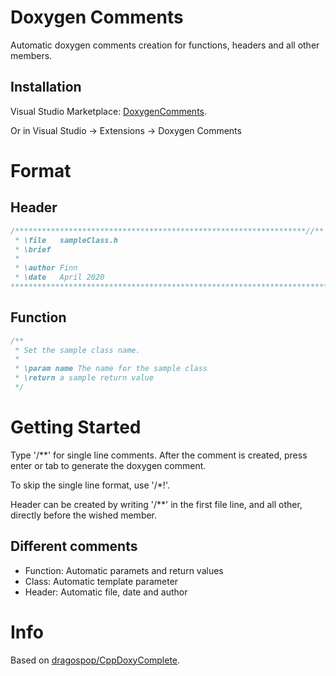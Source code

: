 ﻿# Doxygen Comments
Automatic doxygen comments creation for functions, headers and all other members.

## Installation
Visual Studio Marketplace: [DoxygenComments](https://marketplace.visualstudio.com/items?itemName=FinnGegenmantel.doxygenComments).

Or in Visual Studio -> Extensions -> Doxygen Comments

# Format
## Header
```cpp
/*****************************************************************//**
 * \file   sampleClass.h
 * \brief 
 *
 * \author Finn 
 * \date   April 2020
***********************************************************************/
```

## Function
```cpp
/**
 * Set the sample class name.
 * 
 * \param name The name for the sample class
 * \return a sample return value
 */
```

# Getting Started
Type '/**' for single line comments. After the comment is created, press enter or tab to generate the doxygen comment.

To skip the single line format, use '/*!'.

Header can be created by writing '/**' in the first file line, and all other, directly before the wished member.

## Different comments
- Function: Automatic paramets and return values
- Class: Automatic template parameter
- Header: Automatic file, date and author

# Info
Based on [dragospop/CppDoxyComplete](https://github.com/dragospop/CppDoxyComplete).
